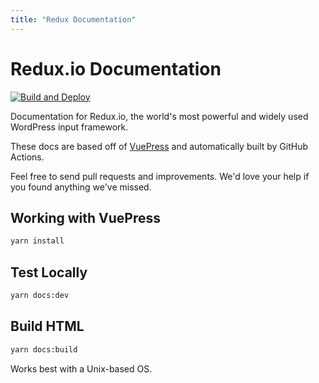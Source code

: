 ```yaml
---
title: "Redux Documentation"
---
```


# Redux.io Documentation
[![Build and Deploy](https://github.com/reduxframework/docs/actions/workflows/vuepress-deploy.yml/badge.svg)](https://github.com/reduxframework/docs/actions/workflows/vuepress-deploy.yml)

Documentation for Redux.io, the world's most powerful and widely used WordPress input framework.

These docs are based off of [VuePress](https://vuepress.vuejs.org/) and automatically built by GitHub Actions.

Feel free to send pull requests and improvements. We'd love your help if you found anything we've missed.

## Working with VuePress

```bash
yarn install
```

## Test Locally
```bash
yarn docs:dev
```

## Build HTML
```bash
yarn docs:build
```

Works best with a Unix-based OS.
